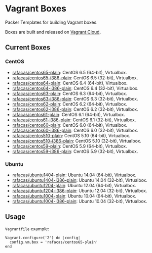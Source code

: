 # Vagrant Boxes

Packer Templates for building Vagrant boxes.

Boxes are built and released on [Vagrant Cloud](https://vagrantcloud.com/rafacas). 

## Current Boxes

### CentOS

* [rafacas/centos65-plain](https://vagrantcloud.com/rafacas/centos65-plain): CentOS 6.5 (64-bit), Virtualbox.
* [rafacas/centos65-i386-plain](https://vagrantcloud.com/rafacas/centos65-i386-plain): CentOS 6.5 (32-bit), Virtualbox.
* [rafacas/centos64-plain](https://vagrantcloud.com/rafacas/centos64-plain): CentOS 6.4 (64-bit), Virtualbox.
* [rafacas/centos64-i386-plain](https://vagrantcloud.com/rafacas/centos64-i386-plain): CentOS 6.4 (32-bit), Virtualbox.
* [rafacas/centos63-plain](https://vagrantcloud.com/rafacas/centos63-plain): CentOS 6.3 (64-bit), Virtualbox.
* [rafacas/centos63-i386-plain](https://vagrantcloud.com/rafacas/centos63-i386-plain): CentOS 6.3 (32-bit), Virtualbox.
* [rafacas/centos62-plain](https://vagrantcloud.com/rafacas/centos62-plain): CentOS 6.2 (64-bit), Virtualbox.
* [rafacas/centos62-i386-plain](https://vagrantcloud.com/rafacas/centos62-i386-plain): CentOS 6.2 (32-bit), Virtualbox.
* [rafacas/centos61-plain](https://vagrantcloud.com/rafacas/centos61-plain): CentOS 6.1 (64-bit), Virtualbox.
* [rafacas/centos61-i386-plain](https://vagrantcloud.com/rafacas/centos61-i386-plain): CentOS 6.1 (32-bit), Virtualbox.
* [rafacas/centos60-plain](https://vagrantcloud.com/rafacas/centos60-plain): CentOS 6.0 (64-bit), Virtualbox.
* [rafacas/centos60-i386-plain](https://vagrantcloud.com/rafacas/centos60-i386-plain): CentOS 6.0 (32-bit), Virtualbox.
* [rafacas/centos510-plain](https://vagrantcloud.com/rafacas/centos510-plain): CentOS 5.10 (64-bit), Virtualbox.
* [rafacas/centos510-i386-plain](https://vagrantcloud.com/rafacas/centos510-i386-plain): CentOS 5.10 (32-bit), Virtualbox.
* [rafacas/centos59-plain](https://vagrantcloud.com/rafacas/centos59-plain): CentOS 5.9 (64-bit), Virtualbox.
* [rafacas/centos59-i386-plain](https://vagrantcloud.com/rafacas/centos59-i386-plain): CentOS 5.9 (32-bit), Virtualbox.

### Ubuntu

* [rafacas/ubuntu1404-plain](https://vagrantcloud.com/rafacas/ubuntu1404-plain): Ubuntu 14.04 (64-bit), Virtualbox.
* [rafacas/ubuntu1404-i386-plain](https://vagrantcloud.com/rafacas/ubuntu1404-i386-plain): Ubuntu 14.04 (32-bit), Virtualbox.
* [rafacas/ubuntu1204-plain](https://vagrantcloud.com/rafacas/ubuntu1204-plain): Ubuntu 12.04 (64-bit), Virtualbox.
* [rafacas/ubuntu1204-i386-plain](https://vagrantcloud.com/rafacas/ubuntu1204-i386-plain): Ubuntu 12.04 (32-bit), Virtualbox.
* [rafacas/ubuntu1004-plain](https://vagrantcloud.com/rafacas/ubuntu1004-plain): Ubuntu 10.04 (64-bit), Virtualbox.
* [rafacas/ubuntu1004-i386-plain](https://vagrantcloud.com/rafacas/ubuntu1004-i386-plain): Ubuntu 10.04 (32-bit), Virtualbox.

## Usage

`Vagrantfile` example:
```
Vagrant.configure('2') do |config|
  config.vm.box = 'rafacas/centos65-plain'
end
```
